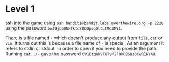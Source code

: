 # Level 1

ssh into the game using `ssh bandit1@bandit.labs.overthewire.org -p 2220` using the password
`boJ9jbbUNNfktd78OOpsqOltutMc3MY1`.

There is a file named `-` which doesn't produce any output from `file`, `cat` or `vim`. It turns out
this is because a file name of `-` is special. As an argument it refers to stdin or stdout. In order to
open it you need to provide the path. Running `cat ./-` gave the password `CV1DtqXWVFXTvM2F0k09SHz0YwRINYA9`.
